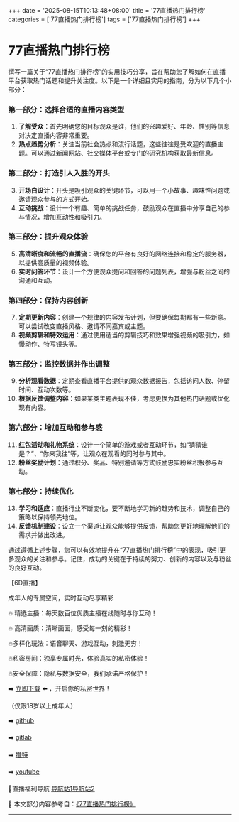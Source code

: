 +++
date = '2025-08-15T10:13:48+08:00'
title = '77直播热门排行榜'
categories = ['77直播热门排行榜']
tags = ['77直播热门排行榜']
+++

# 77直播热门排行榜

撰写一篇关于“77直播热门排行榜”的实用技巧分享，旨在帮助您了解如何在直播平台获取热门话题和提升关注度。以下是一个详细且实用的指南，分为以下几个小部分：

### 第一部分：选择合适的直播内容类型
1. **了解受众**：首先明确您的目标观众是谁，他们的兴趣爱好、年龄、性别等信息对决定直播内容非常重要。
2. **热点趋势分析**：关注当前社会热点和流行话题，这些往往是受欢迎的直播主题。可以通过新闻网站、社交媒体平台或专门的研究机构获取最新信息。

### 第二部分：打造引人入胜的开头
3. **开场白设计**：开头是吸引观众的关键环节，可以用一个小故事、趣味性问题或邀请观众参与的方式开始。
4. **互动挑战**：设计一个有趣、简单的挑战任务，鼓励观众在直播中分享自己的参与情况，增加互动性和吸引力。

### 第三部分：提升观众体验
5. **高清晰度和流畅的直播流**：确保您的平台有良好的网络连接和稳定的服务器，以提供高质量的视频体验。
6. **实时问答环节**：设计一个方便观众提问和回答的问题列表，增强与粉丝之间的沟通和互动。

### 第四部分：保持内容创新
7. **定期更新内容**：创建一个规律的内容发布计划，但要确保每期都有一些新意。可以尝试改变直播风格、邀请不同嘉宾或主题。
8. **视频剪辑和特效运用**：通过使用适当的剪辑技巧和效果增强视频的吸引力，如慢动作、特写镜头等。

### 第五部分：监控数据并作出调整
9. **分析观看数据**：定期查看直播平台提供的观众数据报告，包括访问人数、停留时间、互动次数等。
10. **根据反馈调整内容**：如果某类主题表现不佳，考虑更换为其他热门话题或优化现有内容。

### 第六部分：增加互动和参与感
11. **红包活动和礼物系统**：设计一个简单的游戏或者互动环节，如“猜猜谁是？”、“你来我往”等，让观众在观看的同时参与其中。
12. **粉丝奖励计划**：通过积分、奖品、特别邀请等方式鼓励忠实粉丝积极参与互动。

### 第七部分：持续优化
13. **学习和适应**：直播行业不断变化，要不断地学习新的趋势和技术，调整自己的策略以保持领先地位。
14. **反馈机制建设**：设立一个渠道让观众能够提供反馈，帮助您更好地理解他们的需求并做出改进。

通过遵循上述步骤，您可以有效地提升在“77直播热门排行榜”中的表现，吸引更多观众的关注和参与。记住，成功的关键在于持续的努力、创新的内容以及与粉丝的良好互动。

【6D直播】

 成年人的专属空间，实时互动尽享精彩

🔥 精选主播：每天数百位优质主播在线随时与你互动！

🔥 高清画质：清晰画面，感受每一刻的精彩！

🔥多样化玩法：语音聊天、游戏互动，刺激无穷！

🔥私密房间：独享专属时光，体验真实的私密体验！

🔥安全保障：隐私与数据安全，我们承诺严格保护！

➡️ [立即下载](https://down123.s3.ap-east-1.amazonaws.com/down/down.html?channelCode=blog) ⬅️ ，开启你的私密世界！

 （仅限18岁以上成年人）

➡️ [github](https://aldult-live.github.io/)

➡️ [gitlab](https://seo-09598d.gitlab.io/)

➡️ [推特](https://x.com/wegame33)

➡️ [youtube](https://www.youtube.com/@6Dlive)

🔞直播福利导航   [导航站1](https://webstack-86085a.gitlab.io/)[导航站2](https://onlygit123-2.github.io/)

📘 本文部分内容参考自：[《77直播热门排行榜》](https://webstack-hugo-2.pages.dev/)

---
